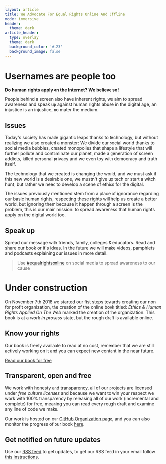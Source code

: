 ```yaml
---
layout: article
title: We Advocate For Equal Rights Online And Offline
mode: immersive
header:
  theme: dark
article_header:
  type: overlay
  theme: dark
  background_color: '#123'
  background_image: false
---
```


<a rel="me" href="https://mastodon.social/@digitalrights"></a>


# Usernames are people too

**Do human rights apply on the Internet? We believe so!**
 
People behind a screen also have inherent rights, we aim to spread awareness and speak up against human rights abuse in the digital age, an injustice is an injustice, no mater the medium.

## Issues

Today's society has made gigantic leaps thanks to technology, but without realizing we also created a monster: We divide our social world thanks to social media bubbles, created monopolies that shape a lifestyle that will further pollute and contaminate our planet, made a generation of screen addicts, killed personal privacy and we even toy with democracy and truth itself.

The technology that we created is changing the world, and we must ask if this new world is a desirable one, we mustn't give up tech or start a witch hunt, but rather we need to develop a scene of ethics for the digital.

The issues previously mentioned stem from a place of ignorance regarding our basic human rights, respecting these rights will help us create a better world, but ignoring them because it happen through a screen is the problem, this is our main mission: to spread awareness that human rights apply on the digital world too.


## Speak up

Spread our message with friends, family, colleges & educators. Read and share our book or it's ideas. In the future we will make videos, pamphlets and podcasts explaining our issues in more detail.

> Use [#equalrightsonline](https://twitter.com/intent/tweet?text=Support%20%23equalrightsonline%20by%20learning%20about%20your%20rights%2C%20go%20to%20https%3A%2F%2Fdigital-rights.github.io%20for%20more%20info&source=clicktotweet&related=clicktotweet) on social media to spread awareness to our cause 


# Under construction

On November 7th 2018 we started our fist steps towards creating our non for profit organization, the creation of the online book titled: _Ethics & Human Rights Applied On The Web_ marked the creation of the organization. This book is at a _work in prosess_ state, but the rough draft is available online.


## Know your rights

Our book is freely available to read at no cost, remember that we are still actively working on it and you can expect new content in the near future.

<a class="button button--outline-success button--pill" href="https://alex-esc.github.io/read.digitalrights/">Read our book for free</a>

## Transparent, open and free

We work with honesty and transparency, all of our projects are licensed under _free culture licenses_ and because we want to win your respect we work with 100% transparency by releasing all of our work (incremental and complete) for free, meaning you can read every rough draft and examine any  line of code we make.

Our work is hosted on our [GitHub Organization page](https://github.com/digital-rights), and you can also monitor the progress of our book [here](https://github.com/alex-esc/digitalrights).

## Get notified on future updates

Use our [RSS feed](https://github.com/digital-rights/rss/releases.atom) to get updates, to get our RSS feed in your email follow [this instructions](https://www.quora.com/What-is-the-best-free-RSS-to-email-service).
